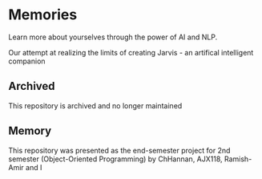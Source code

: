 # Memories
Learn more about yourselves through the power of AI and NLP.

Our attempt at realizing the limits of creating Jarvis - an artifical intelligent companion

## Archived
This repository is archived and no longer maintained

## Memory
This repository was presented as the end-semester project for 2nd semester (Object-Oriented Programming) by
ChHannan, AJX118, Ramish-Amir and I
